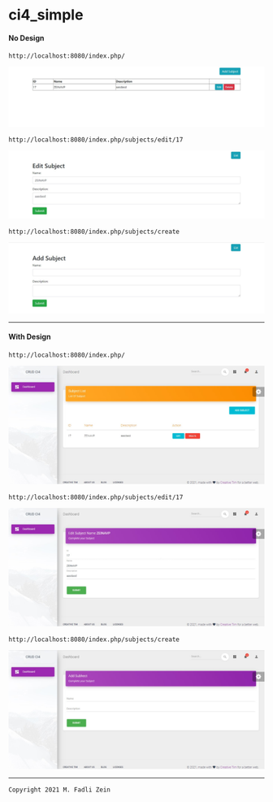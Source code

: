 # ci4_simple

#### No Design
```
http://localhost:8080/index.php/
```
![](https://github.com/gzeinnumer/ci4_simple/blob/master/preview/example1.jpg)
```
http://localhost:8080/index.php/subjects/edit/17
```
![](https://github.com/gzeinnumer/ci4_simple/blob/master/preview/example2.jpg)
```
http://localhost:8080/index.php/subjects/create
```
![](https://github.com/gzeinnumer/ci4_simple/blob/master/preview/example3.jpg)

---

#### With Design
```
http://localhost:8080/index.php/
```
![](https://github.com/gzeinnumer/ci4_simple/blob/master/preview/example4.jpg)
```
http://localhost:8080/index.php/subjects/edit/17
```
![](https://github.com/gzeinnumer/ci4_simple/blob/master/preview/example5.jpg)
```
http://localhost:8080/index.php/subjects/create
```
![](https://github.com/gzeinnumer/ci4_simple/blob/master/preview/example6.jpg)

---

```
Copyright 2021 M. Fadli Zein
```